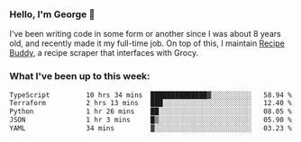### Hello, I'm George 👋

I've been writing code in some form or another since I was about 8 years old, and recently made it my full-time job. On top of this, I maintain [Recipe Buddy](https://github.com/georgegebbett/recipe-buddy), a recipe scraper that interfaces with Grocy.  

<!--
**georgegebbett/georgegebbett** is a ✨ _special_ ✨ repository because its `README.md` (this file) appears on your GitHub profile.

Here are some ideas to get you started:

- 🔭 I’m currently working on ...
- 🌱 I’m currently learning ...
- 👯 I’m looking to collaborate on ...
- 🤔 I’m looking for help with ...
- 💬 Ask me about ...
- 📫 How to reach me: ...
- 😄 Pronouns: ...
- ⚡ Fun fact: ...
-->

### What I've been up to this week:
<!--START_SECTION:waka-->

```txt
TypeScript         10 hrs 34 mins  ██████████████▓░░░░░░░░░░   58.94 %
Terraform          2 hrs 13 mins   ███░░░░░░░░░░░░░░░░░░░░░░   12.40 %
Python             1 hr 26 mins    ██░░░░░░░░░░░░░░░░░░░░░░░   08.05 %
JSON               1 hr 3 mins     █▒░░░░░░░░░░░░░░░░░░░░░░░   05.90 %
YAML               34 mins         ▓░░░░░░░░░░░░░░░░░░░░░░░░   03.23 %
```

<!--END_SECTION:waka-->
